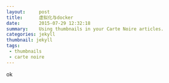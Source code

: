 ```yaml
---
layout:     post
title:      虚拟化与docker
date:       2015-07-29 12:32:18
summary:    Using thumbnails in your Carte Noire articles.
categories: jekyll
thumbnail: jekyll
tags:
 - thumbnails
 - carte noire
---
```


ok